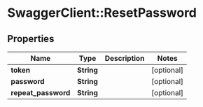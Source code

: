 # SwaggerClient::ResetPassword

## Properties
Name | Type | Description | Notes
------------ | ------------- | ------------- | -------------
**token** | **String** |  | [optional] 
**password** | **String** |  | [optional] 
**repeat_password** | **String** |  | [optional] 


